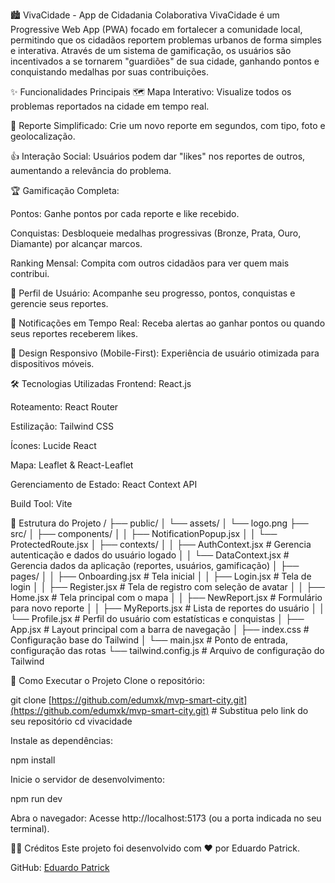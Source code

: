 🏙️ VivaCidade - App de Cidadania Colaborativa
VivaCidade é um Progressive Web App (PWA) focado em fortalecer a comunidade local, permitindo que os cidadãos reportem problemas urbanos de forma simples e interativa. Através de um sistema de gamificação, os usuários são incentivados a se tornarem "guardiões" de sua cidade, ganhando pontos e conquistando medalhas por suas contribuições.

✨ Funcionalidades Principais
🗺️ Mapa Interativo: Visualize todos os problemas reportados na cidade em tempo real.

📸 Reporte Simplificado: Crie um novo reporte em segundos, com tipo, foto e geolocalização.

👍 Interação Social: Usuários podem dar "likes" nos reportes de outros, aumentando a relevância do problema.

🏆 Gamificação Completa:

Pontos: Ganhe pontos por cada reporte e like recebido.

Conquistas: Desbloqueie medalhas progressivas (Bronze, Prata, Ouro, Diamante) por alcançar marcos.

Ranking Mensal: Compita com outros cidadãos para ver quem mais contribui.

👤 Perfil de Usuário: Acompanhe seu progresso, pontos, conquistas e gerencie seus reportes.

🔔 Notificações em Tempo Real: Receba alertas ao ganhar pontos ou quando seus reportes receberem likes.

📱 Design Responsivo (Mobile-First): Experiência de usuário otimizada para dispositivos móveis.

🛠️ Tecnologias Utilizadas
Frontend: React.js

Roteamento: React Router

Estilização: Tailwind CSS

Ícones: Lucide React

Mapa: Leaflet & React-Leaflet

Gerenciamento de Estado: React Context API

Build Tool: Vite

📁 Estrutura do Projeto
/
├── public/
│   └── assets/
│       └── logo.png
├── src/
│   ├── components/
│   │   ├── NotificationPopup.jsx
│   │   └── ProtectedRoute.jsx
│   ├── contexts/
│   │   ├── AuthContext.jsx       # Gerencia autenticação e dados do usuário logado
│   │   └── DataContext.jsx       # Gerencia dados da aplicação (reportes, usuários, gamificação)
│   ├── pages/
│   │   ├── Onboarding.jsx        # Tela inicial
│   │   ├── Login.jsx             # Tela de login
│   │   ├── Register.jsx          # Tela de registro com seleção de avatar
│   │   ├── Home.jsx              # Tela principal com o mapa
│   │   ├── NewReport.jsx         # Formulário para novo reporte
│   │   ├── MyReports.jsx         # Lista de reportes do usuário
│   │   └── Profile.jsx           # Perfil do usuário com estatísticas e conquistas
│   ├── App.jsx                   # Layout principal com a barra de navegação
│   ├── index.css                 # Configuração base do Tailwind
│   └── main.jsx                  # Ponto de entrada, configuração das rotas
└── tailwind.config.js          # Arquivo de configuração do Tailwind

🚀 Como Executar o Projeto
Clone o repositório:

git clone [https://github.com/edumxk/mvp-smart-city.git](https://github.com/edumxk/mvp-smart-city.git) # Substitua pelo link do seu repositório
cd vivacidade

Instale as dependências:

npm install

Inicie o servidor de desenvolvimento:

npm run dev

Abra o navegador:
Acesse http://localhost:5173 (ou a porta indicada no seu terminal).

👨‍💻 Créditos
Este projeto foi desenvolvido com ❤️ por Eduardo Patrick.

GitHub: [Eduardo Patrick](https://github.com/edumxk)
